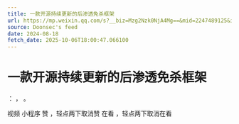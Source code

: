 ```yaml
---
title: 一款开源持续更新的后渗透免杀框架
url: https://mp.weixin.qq.com/s?__biz=Mzg2Nzk0NjA4Mg==&mid=2247489125&idx=1&sn=28656a68017b89a2ac69c2f706b1315a
source: Doonsec's feed
date: 2024-08-18
fetch_date: 2025-10-06T18:00:47.066100
---
```


# 一款开源持续更新的后渗透免杀框架

：
，
。

视频
小程序
赞
，轻点两下取消赞
在看
，轻点两下取消在看